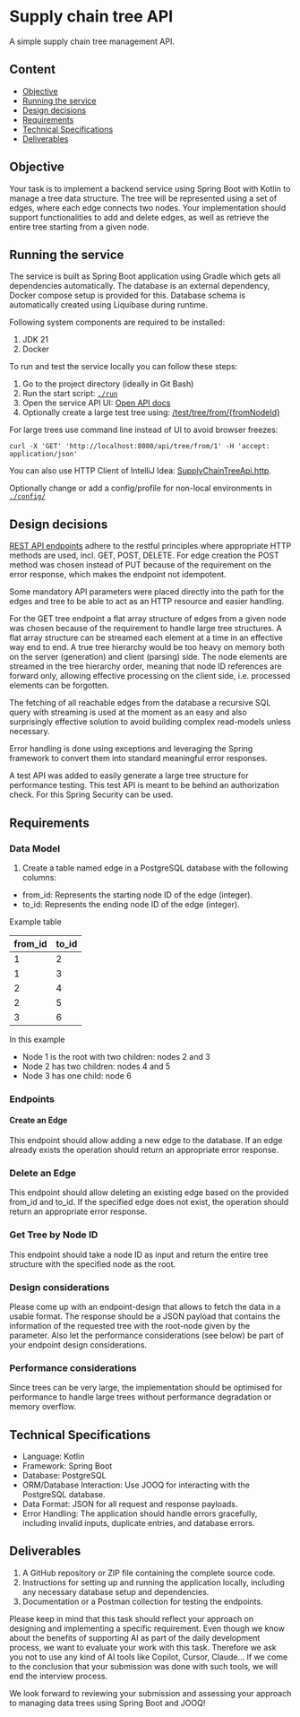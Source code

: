 # Supply chain tree API

A simple supply chain tree management API.

## Content
- [Objective](#objective)
- [Running the service](#running-the-service)
- [Design decisions](#design-decisions)
- [Requirements](#requirements)
- [Technical Specifications](#technical-specifications)
- [Deliverables](#deliverables)

## Objective

Your task is to implement a backend service using Spring Boot with Kotlin to manage a tree data
structure. The tree will be represented using a set of edges, where each edge connects two
nodes. Your implementation should support functionalities to add and delete edges, as well as
retrieve the entire tree starting from a given node.

## Running the service

The service is built as Spring Boot application using Gradle which gets all dependencies automatically. The database is an external dependency, Docker compose setup is provided for this. Database schema is automatically created using Liquibase during runtime.

Following system components are required to be installed:
1. JDK 21
2. Docker

To run and test the service locally you can follow these steps:
1. Go to the project directory (ideally in Git Bash)
2. Run the start script: [`./run`](./run)
3. Open the service API UI: [Open API docs](http://localhost:8080/swagger-ui/index.html)
4. Optionally create a large test tree using: [/test/tree/from/{fromNodeId}](http://localhost:8080/swagger-ui/index.html#/Supply%20chain%20tree%20API%20for%20testing/generateLargeTestTree)

For large trees use command line instead of UI to avoid browser freezes:
```shell
curl -X 'GET' 'http://localhost:8080/api/tree/from/1' -H 'accept: application/json'
```

You can also use HTTP Client of IntelliJ Idea: [SupplyChainTreeApi.http](src/test/http/SupplyChainTreeApi.http).

Optionally change or add a config/profile for non-local environments in [`./config/`](./config)

## Design decisions

[REST API endpoints](src/main/kotlin/com/prewave/supplychaintree/api/SupplyChainTreeApi.kt) adhere to the restful principles where appropriate HTTP methods are used, incl. GET, POST, DELETE. For edge creation the POST method was chosen instead of PUT because of the requirement on the error response, which makes the endpoint not idempotent.

Some mandatory API parameters were placed directly into the path for the edges and tree to be able to act as an HTTP resource and easier handling.

For the GET tree endpoint a flat array structure of edges from a given node was chosen because of the requirement to handle large tree structures. A flat array structure can be streamed each element at a time in an effective way end to end. A true tree hierarchy would be too heavy on memory both on the server (generation) and client (parsing) side. The node elements are streamed in the tree hierarchy order, meaning that node ID references are forward only, allowing effective processing on the client side, i.e. processed elements can be forgotten.

The fetching of all reachable edges from the database a recursive SQL query with streaming is used at the moment as an easy and also surprisingly effective solution to avoid building complex read-models unless necessary.

Error handling is done using exceptions and leveraging the Spring framework to convert them into standard meaningful error responses.

A test API was added to easily generate a large tree structure for performance testing. This test API is meant to be behind an authorization check. For this Spring Security can be used.

## Requirements

### Data Model

1. Create a table named edge in a PostgreSQL database with the following columns:

- from_id: Represents the starting node ID of the edge (integer).
- to_id: Represents the ending node ID of the edge (integer).

Example table

| from_id | to_id |
|---------|-------|
| 1       | 2     |
| 1       | 3     |
| 2       | 4     |
| 2       | 5     |
| 3       | 6     |

In this example

- Node 1 is the root with two children: nodes 2 and 3
- Node 2 has two children: nodes 4 and 5
- Node 3 has one child: node 6

### Endpoints

#### Create an Edge

This endpoint should allow adding a new edge to the database. If an edge already exists the
operation should return an appropriate error response.

### Delete an Edge

This endpoint should allow deleting an existing edge based on the provided from_id and to_id.
If the specified edge does not exist, the operation should return an appropriate error response.

### Get Tree by Node ID

This endpoint should take a node ID as input and return the entire tree structure with the
specified node as the root.

### Design considerations

Please come up with an endpoint-design that allows to fetch the data
in a usable format. The response should be a JSON payload that contains the information of the
requested tree with the root-node given by the parameter. Also let the performance
considerations (see below) be part of your endpoint design considerations.

### Performance considerations

Since trees can be very large, the implementation should be
optimised for performance to handle large trees without performance degradation or memory
overflow.

## Technical Specifications

- Language: Kotlin
- Framework: Spring Boot
- Database: PostgreSQL
- ORM/Database Interaction: Use JOOQ for interacting with the PostgreSQL database.
- Data Format: JSON for all request and response payloads.
- Error Handling: The application should handle errors gracefully, including invalid inputs,
  duplicate entries, and database errors.

## Deliverables

1. A GitHub repository or ZIP file containing the complete source code.
2. Instructions for setting up and running the application locally, including any necessary
   database setup and dependencies.
3. Documentation or a Postman collection for testing the endpoints.

Please keep in mind that this task should reflect your approach on designing and implementing
a specific requirement. Even though we know about the benefits of supporting AI as part of the
daily development process, we want to evaluate your work with this task. Therefore we ask you
not to use any kind of AI tools like Copilot, Cursor, Claude... If we come to the conclusion that
your submission was done with such tools, we will end the interview process.

We look forward to reviewing your submission and assessing your approach to managing data
trees using Spring Boot and JOOQ!